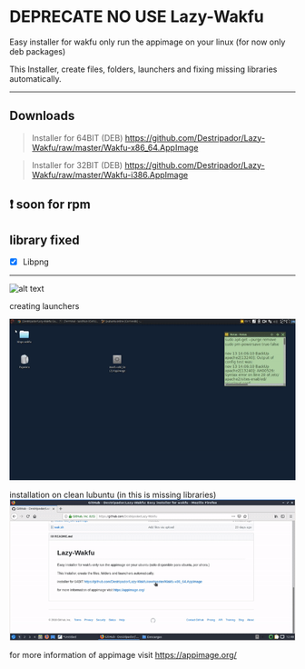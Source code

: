 # DEPRECATE NO USE Lazy-Wakfu
Easy installer for wakfu 
only run the appimage on your linux (for now only deb packages)

This Installer, create files, folders, launchers and fixing missing libraries automatically.

--------------------------------
## Downloads
> Installer for 64BIT (DEB)
https://github.com/Destripador/Lazy-Wakfu/raw/master/Wakfu-x86_64.AppImage

> Installer for 32BIT (DEB)
https://github.com/Destripador/Lazy-Wakfu/raw/master/Wakfu-i386.AppImage

:exclamation: soon for rpm
--------------------------------
## library fixed
- [x] Libpng
----------------------------------------------------------------------------

![alt text](https://github.com/Destripador/Lazy-Wakfu/blob/master/img/1.gif)

creating launchers

![alt text](https://github.com/Destripador/Lazy-Wakfu/blob/master/img/2.gif)

installation on clean lubuntu (in this is missing libraries)
![alt text](https://github.com/Destripador/Lazy-Wakfu/blob/master/img/3.gif)

for more information of appimage visit
https://appimage.org/

